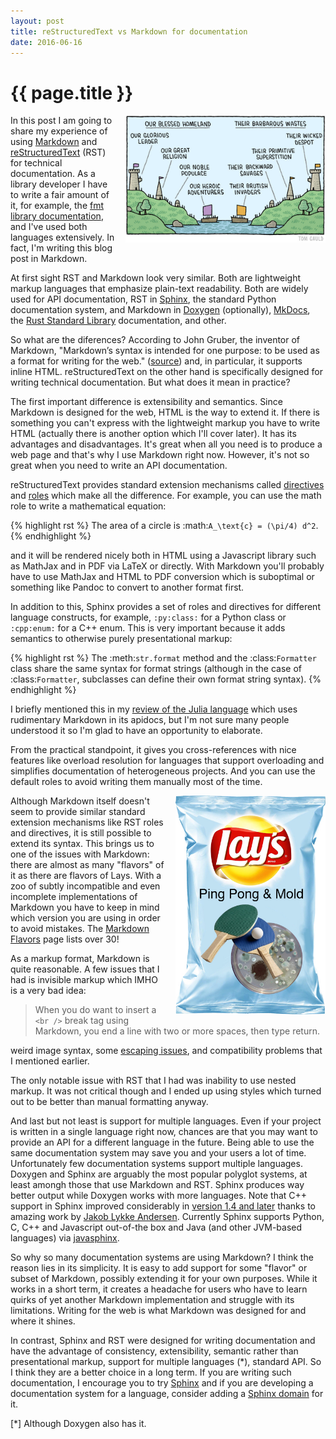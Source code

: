 ```yaml
---
layout: post
title: reStructuredText vs Markdown for documentation
date: 2016-06-16
---
```


{{ page.title }}
================

<div class="separator" style="clear:right; float:right; margin-left:1em; margin-bottom:1em">
  <img border="0" src="/img/our-their.jpg" width="320"
       title="Let's the holy markup language war begin!">
</div>

In this post I am going to share my experience of using
[Markdown](https://en.wikipedia.org/wiki/Markdown) and
[reStructuredText](https://en.wikipedia.org/wiki/ReStructuredText) (RST)
for technical documentation. As a library developer I have to write a fair amount of
it, for example, the [fmt library documentation](http://fmtlib.net),
and I've used both languages extensively. In fact, I'm writing this blog post
in Markdown.

At first sight RST and Markdown look very similar. Both are lightweight markup languages
that emphasize plain-text readability. Both are widely used for API documentation,
RST in [Sphinx](http://www.sphinx-doc.org/en/stable/), the standard Python
documentation system, and Markdown in [Doxygen](http://www.stack.nl/~dimitri/doxygen/)
(optionally), [MkDocs](http://www.mkdocs.org/), the
[Rust Standard Library](https://doc.rust-lang.org/std/) documentation, and other.

So what are the diferences? According to John Gruber, the inventor of Markdown,
"Markdown’s syntax is intended for one purpose: to be used as a format for writing for the web."
([source](http://daringfireball.net/projects/markdown/syntax#philosophy)) and, in particular,
it supports inline HTML. reStructuredText on the other hand is specifically designed for writing
technical documentation. But what does it mean in practice?

The first important difference is extensibility and semantics. Since Markdown is designed
for the web, HTML is the way to extend it. If there is something you can't express with the
lightweight markup you have to write HTML (actually there is another option which I'll cover later).
It has its advantages and disadvantages.
It's great when all you need is to produce a web page and that's why I use Markdown right now.
However, it's not so great when you need to write an API documentation.

reStructuredText provides standard extension mechanisms called
[directives](http://docutils.sourceforge.net/docs/ref/rst/directives.html) and
[roles](http://docutils.sourceforge.net/docs/ref/rst/roles.html)
which make all the difference. For example, you can use the math role to write
a mathematical equation:

{% highlight rst %}
The area of a circle is :math:`A_\text{c} = (\pi/4) d^2`.
{% endhighlight %}

and it will be rendered nicely both in HTML using a Javascript library such
as MathJax and in PDF via LaTeX or directly. With Markdown you'll probably have
to use MathJax and HTML to PDF conversion which is suboptimal or something like
Pandoc to convert to another format first.

In addition to this, Sphinx provides a set of roles and directives for different
language constructs, for example, `:py:class:` for a Python class or `:cpp:enum:`
for a C++ enum. This is very important because it adds semantics to otherwise
purely presentational markup:


{% highlight rst %}
The :meth:`str.format` method and the :class:`Formatter` class share the same
syntax for format strings (although in the case of :class:`Formatter`,
subclasses can define their own format string syntax).
{% endhighlight %}

I briefly mentioned this in my
[review of the Julia language](http://zverovich.net/2016/05/13/giving-up-on-julia.html)
which uses rudimentary Markdown in its apidocs, but I'm not sure many people
understood it so I'm glad to have an opportunity to elaborate.

From the practical standpoint, it gives you cross-references with nice features
like overload resolution for languages that support overloading and simplifies
documentation of heterogeneous projects. And you can use the default roles to
avoid writing them manually most of the time.

<div class="separator" style="clear:right; float:right; margin-left:1em; margin-bottom:1em">
  <img border="0" src="/img/flavor.jpg" width="240"
       title="Sometimes less is more.">
</div>

Although Markdown itself doesn't seem to provide similar standard extension
mechanisms like RST roles and directives, it is still possible to extend its
syntax. This brings us to one of the issues with Markdown:
there are almost as many "flavors" of it as there are flavors of Lays.
With a zoo of subtly incompatible and even incomplete implementations of Markdown
you have to keep in mind which version you are using in
order to avoid mistakes.
The [Markdown Flavors](https://github.com/jgm/CommonMark/wiki/Markdown-Flavors)
page lists over 30!

As a markup format, Markdown is quite reasonable. A few issues that I had is
invisible markup which IMHO is a very bad idea:

> When you do want to insert a `<br />` break tag using Markdown, you end a
> line with two or more spaces, then type return.

weird image syntax, some [escaping issues](https://github.com/github/markup/issues/363),
and compatibility problems that I mentioned earlier.

The only notable issue with RST that I had was inability to use nested
markup. It was not critical though and I ended up using styles which turned out to be
better than manual formatting anyway.

And last but not least is support for multiple languages. Even if your project
is written in a single language right now, chances are that you may want to provide
an API for a different language in the future. Being able to use the same documentation
system may save you and your users a lot of time. Unfortunately few documentation
systems support multiple languages. Doxygen and Sphinx are arguably
the most popular polyglot systems, at least amongh those that use Markdown and RST.
Sphinx produces way better output while Doxygen works with more languages.
Note that C++ support in Sphinx improved considerably in
[version 1.4 and later](http://www.sphinx-doc.org/en/stable/changes.html#release-1-4-released-mar-28-2016)
thanks to amazing work by [Jakob Lykke Andersen](https://github.com/jakobandersen).
Currently Sphinx supports Python, C, C++ and Javascript out-of-the box and Java
(and other JVM-based languages) via [javasphinx](https://bronto.github.io/javasphinx/).

So why so many documentation systems are using Markdown? I think the reason lies
in its simplicity. It is easy to add support for some "flavor" or subset of Markdown,
possibly extending it for your own purposes. While it works in a short term, it
creates a headache for users who have to learn quirks of yet another Markdown
implementation and struggle with its limitations. Writing for the web is what
Markdown was designed for and where it shines.

In contrast, Sphinx and RST were designed for writing documentation and have the
advantage of consistency, extensibility, semantic rather than presentational markup,
support for multiple languages (*), standard API. So I think they are a better
choice in a long term. If you are writing such documentation, I encourage you to
try [Sphinx](http://www.sphinx-doc.org/en/stable/) and if you are developing a
documentation system for a language, consider adding a
[Sphinx domain](http://www.sphinx-doc.org/en/stable/domains.html) for it.

[*] Although Doxygen also has it.
